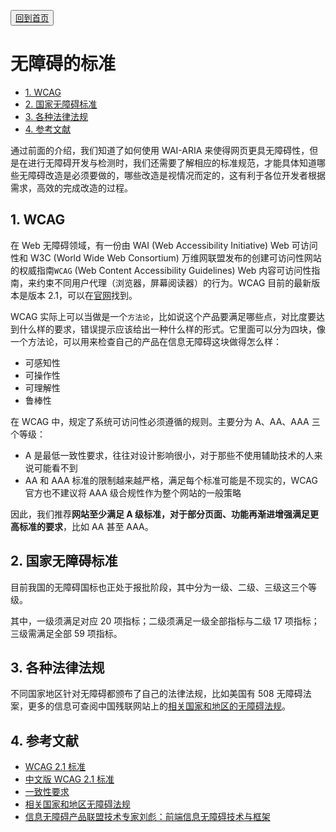 <button>[回到首页](../index.md)</button>

# 无障碍的标准

<!-- TOC -->

-   [1. WCAG](#1-wcag)
-   [2. 国家无障碍标准](#2-国家无障碍标准)
-   [3. 各种法律法规](#3-各种法律法规)
-   [4. 参考文献](#4-参考文献)

<!-- /TOC -->

通过前面的介绍，我们知道了如何使用 WAI-ARIA 来使得网页更具无障碍性，但是在进行无障碍开发与检测时，我们还需要了解相应的标准规范，才能具体知道哪些无障碍改造是必须要做的，哪些改造是视情况而定的，这有利于各位开发者根据需求，高效的完成改造的过程。

## 1. WCAG

在 Web 无障碍领域，有一份由 WAI (Web Accessibility Initiative) Web 可访问性和 W3C (World Wide Web Consortium) 万维网联盟发布的创建可访问性网站的权威指南`WCAG` (Web Content Accessibility Guidelines) Web 内容可访问性指南，来约束不同用户代理（浏览器，屏幕阅读器）的行为。WCAG 目前的最新版本是版本 2.1，可以在[官网](https://www.w3.org/TR/WCAG21/)找到。

WCAG 实际上可以当做是一个`方法论`，比如说这个产品要满足哪些点，对比度要达到什么样的要求，错误提示应该给出一种什么样的形式。它里面可以分为四块，像一个方法论，可以用来检查自己的产品在信息无障碍这块做得怎么样：

-   可感知性
-   可操作性
-   可理解性
-   鲁棒性

在 WCAG 中，规定了系统可访问性必须遵循的规则。主要分为 A、AA、AAA 三个等级：

-   A 是最低一致性要求，往往对设计影响很小，对于那些不使用辅助技术的人来说可能看不到
-   AA 和 AAA 标准的限制越来越严格，满足每个标准可能是不现实的，WCAG 官方也不建议将 AAA 级合规性作为整个网站的一般策略

因此，我们推荐**网站至少满足 A 级标准，对于部分页面、功能再渐进增强满足更高标准的要求**，比如 AA 甚至 AAA。

## 2. 国家无障碍标准

目前我国的无障碍国标也正处于报批阶段，其中分为一级、二级、三级这三个等级。

其中，一级须满足对应 20 项指标；二级须满足一级全部指标与二级 17 项指标；三级需满足全部 59 项指标。

## 3. 各种法律法规

不同国家地区针对无障碍都颁布了自己的法律法规，比如美国有 508 无障碍法案，更多的信息可查阅中国残联网站上的[相关国家和地区的无障碍法规](http://www.cdpf.org.cn/special/wzajstl/xggjhdqwzafg/)。

## 4. 参考文献

-   [WCAG 2.1 标准](https://www.w3.org/TR/WCAG21/)
-   [中文版 WCAG 2.1 标准](https://w3c.github.io/WCAG21-zh/index.html)
-   [一致性要求](https://www.w3.org/TR/WCAG20/#conformance-reqs)
-   [相关国家和地区无障碍法规](http://www.cdpf.org.cn/special/wzajstl/xggjhdqwzafg/)
-   [信息无障碍产品联盟技术专家刘彪：前端信息无障碍技术与框架](http://news.51cto.com/art/201712/559685.htm)
